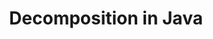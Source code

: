 ---
layout: page
title: Decomposition in Java
permalink: /java/basics/lessons/decomposition.html
description: "A look at Decomposition in Java"
comments: true
signoff: true
redirect_to:
  - https://automationintesting.com/java/basics/lessons/decomposition.html
---